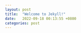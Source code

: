 ```yaml
---
layout: post
title:  "Welcome to Jekyll!"
date:   2022-09-18 00:13:55 +0800
categories: post
---
```

<link rel="stylesheet" href="https://unpkg.com/gitalk/dist/gitalk.css">
<script src="https://unpkg.com/gitalk/dist/gitalk.min.js"></script>

<div id="gitalk-container"></div>
<script>
var gitalk = new Gitalk({
  clientID: 'db747d7ee2d5c9e0fe3d',
  clientSecret: '7fbdb348afce35a33f8c0a1faebfdfffe213d09a',
  repo: 'crow02531.github.io',
  owner: 'crow02531',
  admin: ['crow02531'],
  id: location.pathname,      // Ensure uniqueness and length less than 50
  distractionFreeMode: false, // Facebook-like distraction free mode
  language:'zh-CN'
})

gitalk.render('gitalk-container')
</script>
